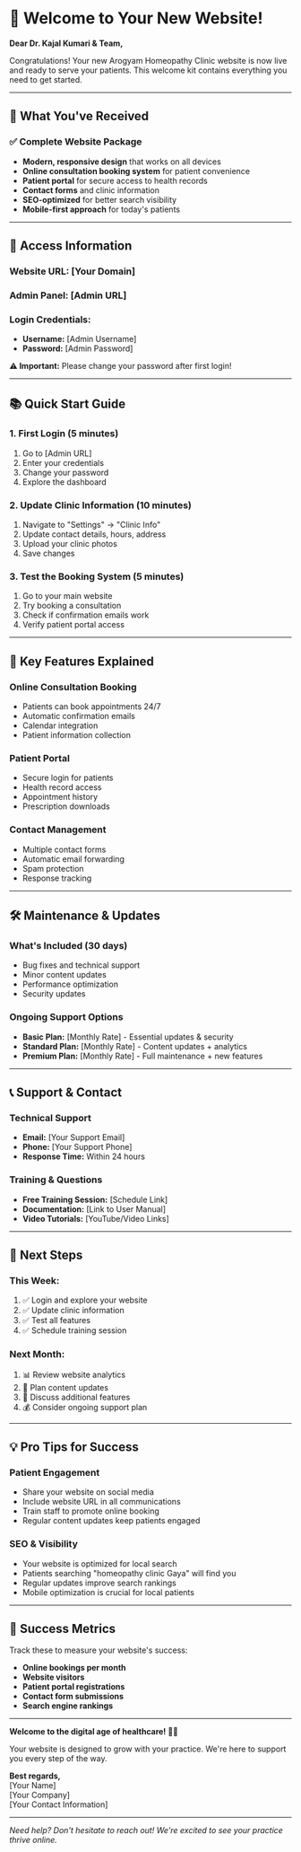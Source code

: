 # 🎉 Welcome to Your New Website!

**Dear Dr. Kajal Kumari & Team,**

Congratulations! Your new Arogyam Homeopathy Clinic website is now live and ready to serve your patients. This welcome kit contains everything you need to get started.

---

## 🚀 What You've Received

### ✅ **Complete Website Package**
- **Modern, responsive design** that works on all devices
- **Online consultation booking system** for patient convenience
- **Patient portal** for secure access to health records
- **Contact forms** and clinic information
- **SEO-optimized** for better search visibility
- **Mobile-first approach** for today's patients

---

## 🔑 Access Information

### **Website URL:** [Your Domain]
### **Admin Panel:** [Admin URL]
### **Login Credentials:**
- **Username:** [Admin Username]
- **Password:** [Admin Password]

**⚠️ Important:** Please change your password after first login!

---

## 📚 Quick Start Guide

### **1. First Login (5 minutes)**
1. Go to [Admin URL]
2. Enter your credentials
3. Change your password
4. Explore the dashboard

### **2. Update Clinic Information (10 minutes)**
1. Navigate to "Settings" → "Clinic Info"
2. Update contact details, hours, address
3. Upload your clinic photos
4. Save changes

### **3. Test the Booking System (5 minutes)**
1. Go to your main website
2. Try booking a consultation
3. Check if confirmation emails work
4. Verify patient portal access

---

## 🎯 Key Features Explained

### **Online Consultation Booking**
- Patients can book appointments 24/7
- Automatic confirmation emails
- Calendar integration
- Patient information collection

### **Patient Portal**
- Secure login for patients
- Health record access
- Appointment history
- Prescription downloads

### **Contact Management**
- Multiple contact forms
- Automatic email forwarding
- Spam protection
- Response tracking

---

## 🛠️ Maintenance & Updates

### **What's Included (30 days)**
- Bug fixes and technical support
- Minor content updates
- Performance optimization
- Security updates

### **Ongoing Support Options**
- **Basic Plan:** [Monthly Rate] - Essential updates & security
- **Standard Plan:** [Monthly Rate] - Content updates + analytics
- **Premium Plan:** [Monthly Rate] - Full maintenance + new features

---

## 📞 Support & Contact

### **Technical Support**
- **Email:** [Your Support Email]
- **Phone:** [Your Support Phone]
- **Response Time:** Within 24 hours

### **Training & Questions**
- **Free Training Session:** [Schedule Link]
- **Documentation:** [Link to User Manual]
- **Video Tutorials:** [YouTube/Video Links]

---

## 🎉 Next Steps

### **This Week:**
1. ✅ Login and explore your website
2. ✅ Update clinic information
3. ✅ Test all features
4. ✅ Schedule training session

### **Next Month:**
1. 📊 Review website analytics
2. 📝 Plan content updates
3. 🎯 Discuss additional features
4. 💰 Consider ongoing support plan

---

## 💡 Pro Tips for Success

### **Patient Engagement**
- Share your website on social media
- Include website URL in all communications
- Train staff to promote online booking
- Regular content updates keep patients engaged

### **SEO & Visibility**
- Your website is optimized for local search
- Patients searching "homeopathy clinic Gaya" will find you
- Regular updates improve search rankings
- Mobile optimization is crucial for local patients

---

## 🎯 Success Metrics

Track these to measure your website's success:
- **Online bookings per month**
- **Website visitors**
- **Patient portal registrations**
- **Contact form submissions**
- **Search engine rankings**

---

**Welcome to the digital age of healthcare! 🏥✨**

Your website is designed to grow with your practice. We're here to support you every step of the way.

**Best regards,**  
[Your Name]  
[Your Company]  
[Your Contact Information]

---

*Need help? Don't hesitate to reach out! We're excited to see your practice thrive online.*
